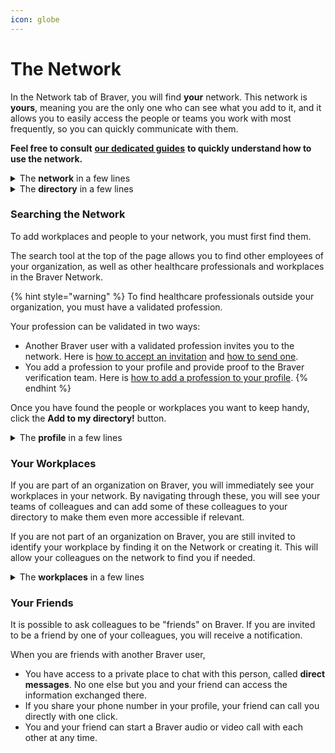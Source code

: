 ```yaml
---
icon: globe
---
```


# The Network

In the Network tab of Braver, you will find **your** network. This network is **yours**, meaning you are the only one who can see what you add to it, and it allows you to easily access the people or teams you work with most frequently, so you can quickly communicate with them.

**Feel free to consult** [**our dedicated guides**](https://support-en.braver.net/guides/for-healthcare-workers/reseau) **to quickly understand how to use the network.**

<details>

<summary>The <strong>network</strong> in a few lines</summary>

* Braver allows healthcare professionals to collaborate with all the actors surrounding their patients, whether they work in the same organization or not. Braver enables validated healthcare professionals to find other healthcare professionals working in different organizations: this is called the **Braver Network**.
* The **Internal Network** includes all members of the same organization who exchange on Braver. For example, by clicking on a workplace, you can see all the members of the internal network of a healthcare establishment.

</details>

<details>

<summary>The <strong>directory</strong> in a few lines</summary>

* In the Network tab of Braver, you can find all members of the internal or external network of your workplace in the search bar.
* If you frequently communicate with a healthcare professional, it is a good practice to add them to your directory. Adding them to discussion threads will be faster as they will be suggested immediately.
* When you add a professional to your directory, they are not notified.
  * Here is [how to add people to your directory](https://support-en.braver.net/guides/for-healthcare-workers/reseau/ajouter-un-contact-a-votre-bottin). Adding workplaces works the same way.
* If you invite a colleague to be a **friend**, they will also be added to your directory immediately and will be notified of this request.

</details>

### Searching the Network

To add workplaces and people to your network, you must first find them.

The search tool at the top of the page allows you to find other employees of your organization, as well as other healthcare professionals and workplaces in the Braver Network.

{% hint style="warning" %}
To find healthcare professionals outside your organization, you must have a validated profession.

Your profession can be validated in two ways:

* Another Braver user with a validated profession invites you to the network. Here is [how to accept an invitation](https://support-en.braver.net/guides/for-healthcare-workers/creation-de-compte/accepter-une-invitation) and [how to send one](https://support-en.braver.net/guides/for-healthcare-workers/reseau/inviter-un-professionnel-de-la-sante-a-rejoindre-le-reseau-braver).
* You add a profession to your profile and provide proof to the Braver verification team. Here is [how to add a profession to your profile](https://support-en.braver.net/guides/for-healthcare-workers/gestion-du-profil/ajouter-sa-profession).
{% endhint %}

Once you have found the people or workplaces you want to keep handy, click the **Add to my directory!** button.

<details>

<summary>The <strong>profile</strong> in a few lines</summary>

* When a colleague finds you in the Braver directory or clicks on your name in a care channel, they can view your profile.
* Your profile includes your photograph, a space to describe yourself, your profession, and your workplace(s).
* It allows you to ensure that you are talking to the right person and to learn more about them.

</details>

### Your Workplaces

If you are part of an organization on Braver, you will immediately see your workplaces in your network. By navigating through these, you will see your teams of colleagues and can add some of these colleagues to your directory to make them even more accessible if relevant.

If you are not part of an organization on Braver, you are still invited to identify your workplace by finding it on the Network or creating it. This will allow your colleagues on the network to find you if needed.

<details>

<summary>The <strong>workplaces</strong> in a few lines</summary>

* A workplace groups healthcare professionals who work together in a practice location (e.g., a private clinic, a pharmacy, a hospital center, etc.).
* A healthcare organization can gather multiple workplaces.

</details>

### Your Friends

It is possible to ask colleagues to be "friends" on Braver. If you are invited to be a friend by one of your colleagues, you will receive a notification.

When you are friends with another Braver user,

* You have access to a private place to chat with this person, called **direct messages**. No one else but you and your friend can access the information exchanged there.
* If you share your phone number in your profile, your friend can call you directly with one click.
* You and your friend can start a Braver audio or video call with each other at any time.